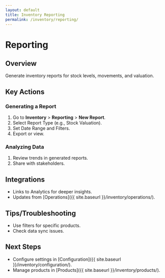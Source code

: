 ```yaml
---
layout: default
title: Inventory Reporting
permalink: /inventory/reporting/
---
```


# Reporting

## Overview
Generate inventory reports for stock levels, movements, and valuation.

## Key Actions

### Generating a Report
1. Go to **Inventory** > **Reporting** > **New Report**.
2. Select Report Type (e.g., Stock Valuation).
3. Set Date Range and Filters.
4. Export or view.

### Analyzing Data
1. Review trends in generated reports.
2. Share with stakeholders.

## Integrations
- Links to Analytics for deeper insights.
- Updates from [Operations]({{ site.baseurl }}/inventory/operations/).

## Tips/Troubleshooting
- Use filters for specific products.
- Check data sync issues.

## Next Steps
- Configure settings in [Configuration]({{ site.baseurl }}/inventory/configuration/).
- Manage products in [Products]({{ site.baseurl }}/inventory/products/).
